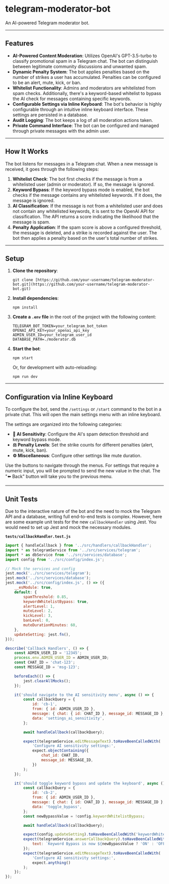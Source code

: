 # telegram-moderator-bot

An AI-powered Telegram moderator bot.

---

## Features

* **AI-Powered Content Moderation**: Utilizes OpenAI's GPT-3.5-turbo to classify promotional spam in a Telegram chat. The bot can distinguish between legitimate community discussions and unwanted spam.
* **Dynamic Penalty System**: The bot applies penalties based on the number of strikes a user has accumulated. Penalties can be configured to be an alert, mute, kick, or ban.
* **Whitelist Functionality**: Admins and moderators are whitelisted from spam checks. Additionally, there's a keyword-based whitelist to bypass the AI check for messages containing specific keywords.
* **Configurable Settings via Inline Keyboard**: The bot's behavior is highly configurable through an intuitive inline keyboard interface. These settings are persisted in a database.
* **Audit Logging**: The bot keeps a log of all moderation actions taken.
* **Private Command Interface**: The bot can be configured and managed through private messages with the admin user.

---

## How It Works

The bot listens for messages in a Telegram chat. When a new message is received, it goes through the following steps:

1.  **Whitelist Check**: The bot first checks if the message is from a whitelisted user (admin or moderator). If so, the message is ignored.
2.  **Keyword Bypass**: If the keyword bypass mode is enabled, the bot checks if the message contains any whitelisted keywords. If it does, the message is ignored.
3.  **AI Classification**: If the message is not from a whitelisted user and does not contain any whitelisted keywords, it is sent to the OpenAI API for classification. The API returns a score indicating the likelihood that the message is spam.
4.  **Penalty Application**: If the spam score is above a configured threshold, the message is deleted, and a strike is recorded against the user. The bot then applies a penalty based on the user's total number of strikes.

---

## Setup

1.  **Clone the repository**:
    ```
    git clone [https://github.com/your-username/telegram-moderator-bot.git](https://github.com/your-username/telegram-moderator-bot.git)
    ```
2.  **Install dependencies**:
    ```
    npm install
    ```
3.  **Create a `.env` file** in the root of the project with the following content:
    ```
    TELEGRAM_BOT_TOKEN=your_telegram_bot_token
    OPENAI_API_KEY=your_openai_api_key
    ADMIN_USER_ID=your_telegram_user_id
    DATABASE_PATH=./moderator.db
    ```
4.  **Start the bot**:
    ```
    npm start
    ```
    Or, for development with auto-reloading:
    ```
    npm run dev
    ```

---

## Configuration via Inline Keyboard

To configure the bot, send the `/settings` or `/start` command to the bot in a private chat. This will open the main settings menu with an inline keyboard.

The settings are organized into the following categories:

* **🧠 AI Sensitivity**: Configure the AI's spam detection threshold and keyword bypass mode.
* **⚖️ Penalty Levels**: Set the strike counts for different penalties (alert, mute, kick, ban).
* **⚙️ Miscellaneous**: Configure other settings like mute duration.

Use the buttons to navigate through the menus. For settings that require a numeric input, you will be prompted to send the new value in the chat. The "⬅️ Back" button will take you to the previous menu.

---

## **Unit Tests**

Due to the interactive nature of the bot and the need to mock the Telegram API and a database, writing full end-to-end tests is complex. However, here are some example unit tests for the new `callbackHandler` using Jest. You would need to set up Jest and mock the necessary modules.

**`tests/callbackHandler.test.js`**

```javascript
import { handleCallback } from '../src/handlers/callbackHandler';
import * as telegramService from '../src/services/telegram';
import * as dbService from '../src/services/database';
import config from '../src/config/index.js';

// Mock the services and config
jest.mock('../src/services/telegram');
jest.mock('../src/services/database');
jest.mock('../src/config/index.js', () => ({
    __esModule: true,
    default: {
        spamThreshold: 0.85,
        keywordWhitelistBypass: true,
        alertLevel: 1,
        muteLevel: 2,
        kickLevel: 3,
        banLevel: 0,
        muteDurationMinutes: 60,
    },
    updateSetting: jest.fn(),
}));

describe('Callback Handlers', () => {
    const ADMIN_USER_ID = '12345';
    process.env.ADMIN_USER_ID = ADMIN_USER_ID;
    const CHAT_ID = 'chat-123';
    const MESSAGE_ID = 'msg-123';

    beforeEach(() => {
        jest.clearAllMocks();
    });

    it('should navigate to the AI sensitivity menu', async () => {
        const callbackQuery = {
            id: 'cb-1',
            from: { id: ADMIN_USER_ID },
            message: { chat: { id: CHAT_ID }, message_id: MESSAGE_ID },
            data: 'settings_ai_sensitivity',
        };

        await handleCallback(callbackQuery);

        expect(telegramService.editMessageText).toHaveBeenCalledWith(
            'Configure AI sensitivity settings:',
            expect.objectContaining({
                chat_id: CHAT_ID,
                message_id: MESSAGE_ID,
            })
        );
    });

    it('should toggle keyword bypass and update the keyboard', async () => {
        const callbackQuery = {
            id: 'cb-2',
            from: { id: ADMIN_USER_ID },
            message: { chat: { id: CHAT_ID }, message_id: MESSAGE_ID },
            data: 'toggle_bypass',
        };
        const newBypassValue = !config.keywordWhitelistBypass;

        await handleCallback(callbackQuery);

        expect(config.updateSetting).toHaveBeenCalledWith('keywordWhitelistBypass', newBypassValue);
        expect(telegramService.answerCallbackQuery).toHaveBeenCalledWith('cb-2', {
            text: `Keyword Bypass is now ${newBypassValue ? 'ON' : 'OFF'}`,
        });
        expect(telegramService.editMessageText).toHaveBeenCalledWith(
            'Configure AI sensitivity settings:',
            expect.anything()
        );
    });
});